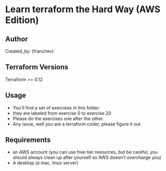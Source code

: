 # Learn terraform the Hard Way (AWS Edition)

## Author 
Created_by: (franchev)

## Terraform Versions
Terraform >= 0.12

## Usage
- You'll find a set of exercises in this folder. 
- they are labeled from exercise 0 to exercise 20
- Please do the exercises one after the other.
- Any issue, well you are a terraform coder, please figure it out

## Requirements
- an AWS account (you can use free tier resources, but be careful, you should always clean up after yourself so AWS doesn't overcharge you)
- A desktop (a mac, linux server)

